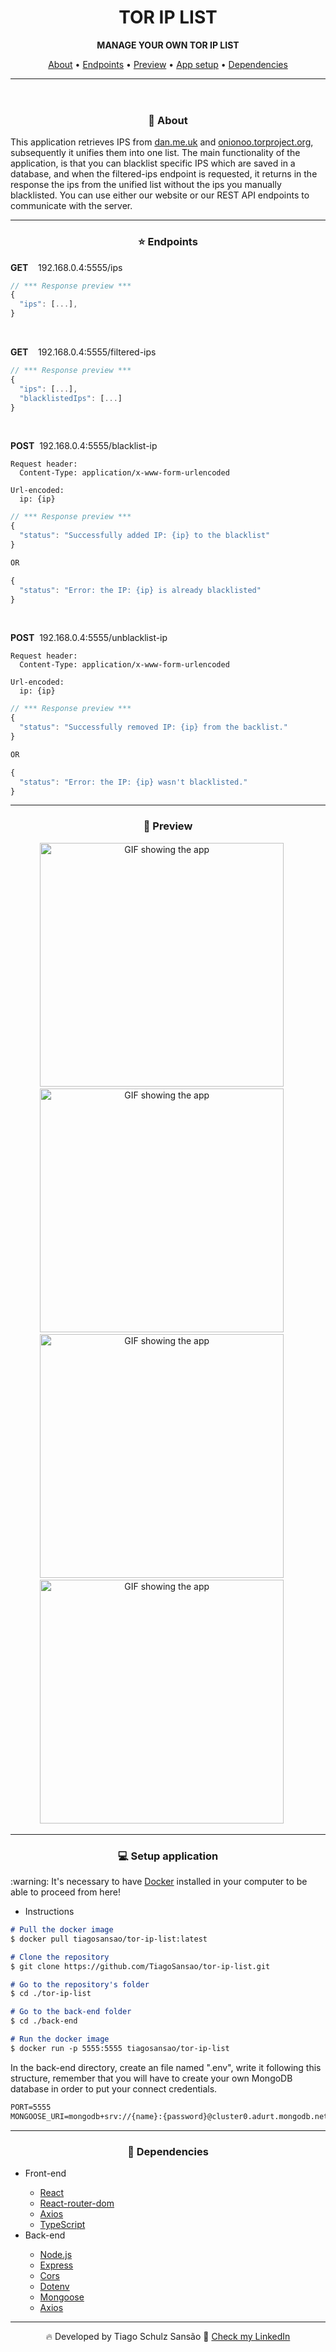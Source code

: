 <header>
  <h1 align="center"> TOR IP LIST </h1>
  <p align="center"> 
    <strong> MANAGE YOUR OWN TOR IP LIST</strong> 
  </p>
  <p align="center"> 
    <a href="#about">About</a> •
    <a href="#endpoints">Endpoints</a> •
    <a href="#preview">Preview</a> •
    <a href="#setup">App setup</a> •
    <a href="#dependencies">Dependencies</a> 
  </p>
  <hr/>
</header>
<main>

  <div id="about">
    <h3 align="center">💁 About</h3>
    <p>This application retrieves IPS from <a href="https://www.dan.me.uk/tornodes" target="_blank">dan.me.uk</a> and <a href="https://onionoo.torproject.org/summary?limit=5000" target="_blank">onionoo.torproject.org</a>, subsequently it unifies them into one list. The main functionality of the application, is that you can blacklist specific   IPS which are saved in a database, and when the filtered-ips endpoint is requested, it returns in the response the ips from the unified list without the ips you manually blacklisted. You can use either our website or our REST API endpoints to communicate with the server.</p>
  </div>

  <hr/>

  <div id="endpoints">
    <h3 align="center">⭐ Endpoints</h3>
    <b>GET</b>&nbsp;&nbsp;&nbsp;&nbsp;192.168.0.4:5555/ips <br/>

```javascript
// *** Response preview ***
{
  "ips": [...],
}
```
<br />

<b>GET</b>&nbsp;&nbsp;&nbsp;&nbsp;192.168.0.4:5555/filtered-ips <br />
```javascript
// *** Response preview ***
{
  "ips": [...],
  "blacklistedIps": [...]
}
```
<br />

<b>POST</b>&nbsp; 192.168.0.4:5555/blacklist-ip <br />

```
Request header:
  Content-Type: application/x-www-form-urlencoded

Url-encoded:
  ip: {ip}
```
```javascript
// *** Response preview ***
{
  "status": "Successfully added IP: {ip} to the blacklist"
}

OR

{
  "status": "Error: the IP: {ip} is already blacklisted"
}
```
<br />

<b>POST</b>&nbsp; 192.168.0.4:5555/unblacklist-ip

```
Request header:
  Content-Type: application/x-www-form-urlencoded

Url-encoded:
  ip: {ip}
```
```javascript
// *** Response preview ***
{
  "status": "Successfully removed IP: {ip} from the backlist."
}

OR

{
  "status": "Error: the IP: {ip} wasn't blacklisted."
}
```

  </div>

  <hr/>

  <div align="center" id="preview">
    <h3 align="center">👀 Preview</h3>
    <img width='390px' src="./front-end/src/assets/preview02.png" alt="GIF showing the app"> &nbsp;&nbsp;&nbsp;&nbsp;
    <img width='390px' src="./front-end/src/assets/preview01.png" alt="GIF showing the app"> &nbsp;&nbsp;&nbsp;&nbsp;
    <img width='390px' src="./front-end/src/assets/preview03.png" alt="GIF showing the app"> &nbsp;&nbsp;&nbsp;&nbsp;
    <img width='390px' src="./front-end/src/assets/preview04.png" alt="GIF showing the app"> &nbsp;&nbsp;&nbsp;&nbsp;
  </div>

  <hr/>

  <div id="setup">
    <h3 align="center">💻 Setup application</h3>
    <p> :warning: It's necessary to have <a href="https://www.docker.com/" target="_blank">Docker</a> installed in your computer to be able to proceed from here! </p>
<ul><li>Instructions</li></ul>

```markdown
# Pull the docker image
$ docker pull tiagosansao/tor-ip-list:latest

# Clone the repository
$ git clone https://github.com/TiagoSansao/tor-ip-list.git

# Go to the repository's folder
$ cd ./tor-ip-list

# Go to the back-end folder
$ cd ./back-end

# Run the docker image
$ docker run -p 5555:5555 tiagosansao/tor-ip-list
```

  <p>In the back-end directory, create an file named ".env", write it following this structure, remember that you will have to create your own MongoDB database in order to put your connect credentials.</p>

```markdown
PORT=5555
MONGOOSE_URI=mongodb+srv://{name}:{password}@cluster0.adurt.mongodb.net/devforum?retryWrites=true&w=majority
```

  </div>

  <hr/>

  <div id="Dependencies">
    <h3 align="center">🚀 Dependencies</h3>
    <ul>
      <li>Front-end</li>
        <ul>
          <li><a href="https://reactjs.org/">React</a></li>
          <li><a href='https://reactrouter.com/web/guides/quick-start'>React-router-dom</a></li>
          <li><a href='https://github.com/axios/axios'>Axios</a></li>
          <li><a href='https://www.typescriptlang.org/'>TypeScript</a></li>
        </ul>
      <li>Back-end</li>
      <ul>
        <li><a href='https://nodejs.org/en/'>Node.js</a></li>
        <li><a href='https://expressjs.com/'>Express</a></li>
        <li><a href='https://www.npmjs.com/package/cors'>Cors</a></li>
        <li><a href='https://www.npmjs.com/package/dotenv'>Dotenv</a></li>
        <li><a href='https://mongoosejs.com/'>Mongoose</a></li>
        <li><a href='https://github.com/axios/axios'>Axios</a></li>
      </ul>
    </ul>
  </div>

  <hr/>

  <p align="center"> 🔥 Developed by Tiago Schulz Sansão  👋  <a href="https://www.linkedin.com/in/tiago-schulz-sans%C3%A3o-9283351b7/">Check my LinkedIn</p>

</main>
